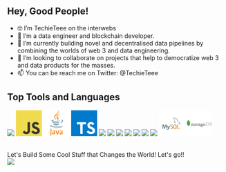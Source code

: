 <h2> Hey, Good People!</h2>

- 🤓 I’m TechieTeee on the interwebs
- 👀 I’m a data engineer and blockchain developer.
- 🌱 I’m currently building novel and decentralised data pipelines by combining the worlds of web 3 and data engineering.
- 💞️ I’m looking to collaborate on projects that help to democratize web 3 and data products for the masses.
- 📫 You can be reach me on Twitter: @TechieTeee

<!---
TechieTeee/TechieTeee is a ✨ special ✨ repository because its `README.md` (this file) appears on your GitHub profile.
You can click the Preview link to take a look at your changes.
--->

## Top Tools and Languages
<code><img height="60" src="https://www.redbytes.in/wp-content/uploads/2018/05/rust-logo-png-transparent.png"></code>
<code><img height="60" src="https://raw.githubusercontent.com/github/explore/80688e429a7d4ef2fca1e82350fe8e3517d3494d/topics/javascript/javascript.png"></code>
<code><img height="60" src="https://raw.githubusercontent.com/github/explore/80688e429a7d4ef2fca1e82350fe8e3517d3494d/topics/java/java.png"></code>
<code><img height="60" src="https://raw.githubusercontent.com/github/explore/80688e429a7d4ef2fca1e82350fe8e3517d3494d/topics/typescript/typescript.png"></code>
<code><img height="60" src="https://vectorified.com/images/sql-icon-23.png"></code>
<code><img height="60" src="https://logos-download.com/wp-content/uploads/2016/10/Python_logo_icon.png"></code>
<code><img height="60" src="https://www.pnglib.com/wp-content/uploads/2020/08/ethereum-purple-blue-icon_5f457c867236d-680x680.png"></code>
<code><img height="60" src="https://www.pngall.com/wp-content/uploads/2017/05/Copyright-Symbol-R-Free-Download-PNG.png"></code>
<code><img height="60" src="https://cryptologos.cc/logos/solana-sol-logo.png"></code>
<code><img height="60" src="https://66m4i2zg7xf1y14ot28gqej8-wpengine.netdna-ssl.com/wp-content/uploads/2020/05/azure-icon-e1589995182217.png"></code>
<code><img height="60" src="https://www.gend.co/hs-fs/hubfs/gcp-logo-cloud.png?width=730&name=gcp-logo-cloud.png"></code>
<code><img height="60" src="https://raw.githubusercontent.com/github/explore/80688e429a7d4ef2fca1e82350fe8e3517d3494d/topics/mysql/mysql.png"></code>
<code><img height="60" src="https://raw.githubusercontent.com/github/explore/80688e429a7d4ef2fca1e82350fe8e3517d3494d/topics/mongodb/mongodb.png"></code>
<div align="center">

</div>


<br>
Let's Build Some Cool Stuff that Changes the World! Let's go!!
<br>

<img src="https://media.giphy.com/media/3o7WIJRve6rqNQM7hC/giphy.gif" width="300">
